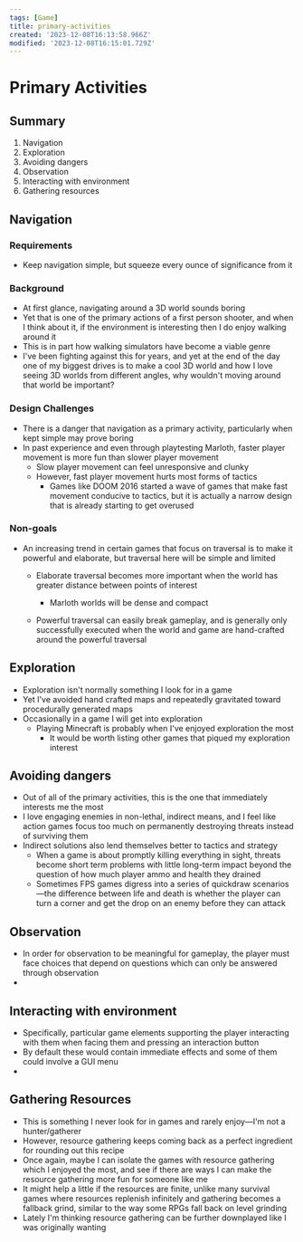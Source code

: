 ```yaml
---
tags: [Game]
title: primary-activities
created: '2023-12-08T16:13:58.966Z'
modified: '2023-12-08T16:15:01.729Z'
---
```


# Primary Activities

## Summary

1. Navigation
2. Exploration
3. Avoiding dangers
4. Observation
5. Interacting with environment
6. Gathering resources

## Navigation

### Requirements

* Keep navigation simple, but squeeze every ounce of significance from it

### Background

* At first glance, navigating around a 3D world sounds boring
* Yet that is one of the primary actions of a first person shooter, and when I think about it, if the environment is interesting then I do enjoy walking around it
* This is in part how walking simulators have become a viable genre
* I've been fighting against this for years, and yet at the end of the day one of my biggest drives is to make a cool 3D world and how I love seeing 3D worlds from different angles, why wouldn't moving around that world be important?

### Design Challenges

* There is a danger that navigation as a primary activity, particularly when kept simple may prove boring
* In past experience and even through playtesting Marloth, faster player movement is more fun than slower player movement
  * Slow player movement can feel unresponsive and clunky
  * However, fast player movement hurts most forms of tactics
    * Games like DOOM 2016 started a wave of games that make fast movement conducive to tactics, but it is actually a narrow design that is already starting to get overused

### Non-goals

* An increasing trend in certain games that focus on traversal is to make it powerful and elaborate, but traversal here will be simple and limited
  * Elaborate traversal becomes more important when the world has greater distance between points of interest
    * Marloth worlds will be dense and compact

  * Powerful traversal can easily break gameplay, and is generally only successfully executed when the world and game are hand-crafted around the powerful traversal


## Exploration

* Exploration isn't normally something I look for in a game
* Yet I've avoided hand crafted maps and repeatedly gravitated toward procedurally generated maps
* Occasionally in a game I will get into exploration
  * Playing Minecraft is probably when I've enjoyed exploration the most
    * It would be worth listing other games that piqued my exploration interest

## Avoiding dangers

* Out of all of the primary activities, this is the one that immediately interests me the most
* I love engaging enemies in non-lethal, indirect means, and I feel like action games focus too much on permanently destroying threats instead of surviving them
* Indirect solutions also lend themselves better to tactics and strategy
  * When a game is about promptly killing everything in sight, threats become short term problems with little long-term impact beyond the question of how much player ammo and health they drained
  * Sometimes FPS games digress into a series of quickdraw scenarios—the difference between life and death is whether the player can turn a corner and get the drop on an enemy before they can attack

## Observation

* In order for observation to be meaningful for gameplay, the player must face choices that depend on questions which can only be answered through observation
* 

## Interacting with environment

* Specifically, particular game elements supporting the player interacting with them when facing them and pressing an interaction button
* By default these would contain immediate effects and some of them could involve a GUI menu
* 

## Gathering Resources

* This is something I never look for in games and rarely enjoy—I'm not a hunter/gatherer
* However, resource gathering keeps coming back as a perfect ingredient for rounding out this recipe
* Once again, maybe I can isolate the games with resource gathering which I enjoyed the most, and see if there are ways I can make the resource gathering more fun for someone like me
* It might help a little if the resources are finite, unlike many survival games where resources replenish infinitely and gathering becomes a fallback grind, similar to the way some RPGs fall back on level grinding
* Lately I'm thinking resource gathering can be further downplayed like I was originally wanting

